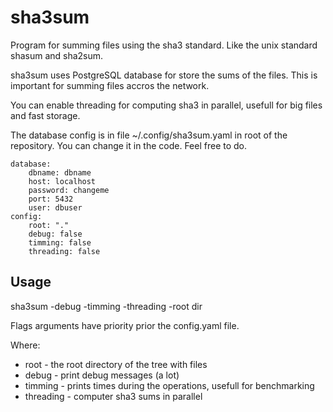 # sha3sum
Program for summing files using the sha3 standard. Like the unix standard shasum and sha2sum.

sha3sum uses PostgreSQL database for store the sums of the files. This is important for summing files accros the network.

You can enable threading for computing sha3 in parallel, usefull for big files and fast storage.

The database config is in file ~/.config/sha3sum.yaml in root of the repository. You can change it in the code. Feel free to do.

    database:
        dbname: dbname
        host: localhost
        password: changeme
        port: 5432
        user: dbuser
    config:
        root: "."
        debug: false
        timming: false
        threading: false

## Usage

sha3sum -debug -timming -threading -root dir

Flags arguments have priority prior the config.yaml file.

Where:
- root - the root directory of the tree with files
- debug - print debug messages (a lot)
- timming - prints times during the operations, usefull for benchmarking
- threading - computer sha3 sums in parallel



